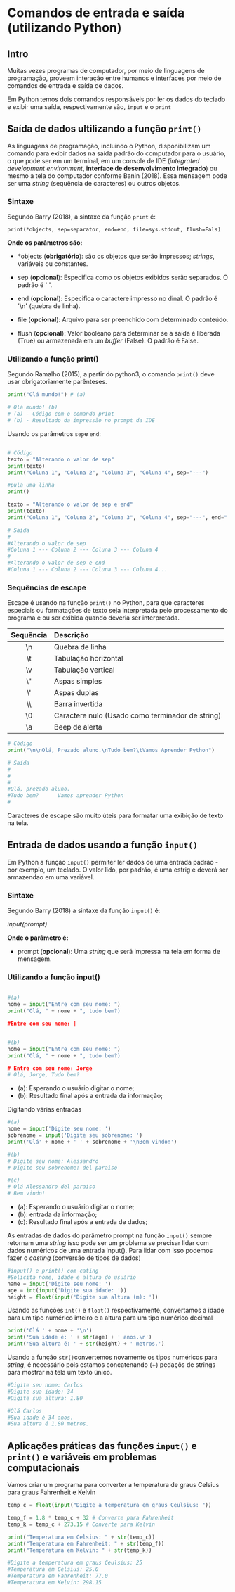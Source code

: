 # Comandos de entrada e saída (utilizando Python)

## Intro

Muitas vezes programas de computador, por meio de linguagens de programação, proveem interação entre humanos e interfaces por meio de comandos de entrada e saída de dados.

Em Python temos dois comandos responsáveis por ler os dados do teclado e exibir uma saída, respectivamente são, `input` e o `print`

## Saída de dados ultilizando a função `print()`

As linguagens de programação, incluindo o Python, disponibilizam um comando para exibir dados na saída padrão do computador para o usuário, o que pode ser em um terminal, em um console de IDE (*integrated development environment*, **interface de desenvolvimento integrado**) ou mesmo a tela do computador conforme Banin (2018). Essa mensagem pode ser uma *string* (sequência de caracteres) ou outros objetos.

### Sintaxe

Segundo Barry (2018), a sintaxe da função `print` é:

`print(*objects, sep=separator, end=end, file=sys.stdout, flush=Fals)`

**Onde os parâmetros são:**

- *objects (**obrigatório**): são os objetos que serão impressos; *strings*, variáveis ou constantes.

- sep (**opcional**): Especifica como os objetos exibidos serão separados. O padrão é ' '.

- end (**opcional**): Especifica o caractere impresso no dinal. O padrão é '\n' (quebra de linha).

- file (**opcional**): Arquivo para ser preenchido com determinado conteúdo.

- flush (**opcional**): Valor booleano para determinar se a saída é liberada (True) ou armazenada em um *buffer* (False). O padrão é False.

### Utilizando a função print()

Segundo Ramalho (2015), a partir do python3, o comando `print()` deve usar obrigatoriamente parênteses.

```python
print("Olá mundo!") # (a)

# Olá mundo! (b)
# (a) - Código com o comando print
# (b) - Resultado da impressão no prompt da IDE
```

Usando os parâmetros `sep`e `end`:

```py 

# Código
texto = "Alterando o valor de sep"
print(texto)
print("Coluna 1", "Coluna 2", "Coluna 3", "Coluna 4", sep="---")

#pula uma linha
print()

texto = "Alterando o valor de sep e end"
print(texto)
print("Coluna 1", "Coluna 2", "Coluna 3", "Coluna 4", sep="---", end="...\n")

# Saída
#
#Alterando o valor de sep
#Coluna 1 --- Coluna 2 --- Coluna 3 --- Coluna 4
#
#Alterando o valor de sep e end
#Coluna 1 --- Coluna 2 --- Coluna 3 --- Coluna 4...
```

### Sequências de escape

Escape é usando na função `print()` no Python, para que caracteres especiais ou formatações de texto seja interpretada pelo processamento do programa e ou ser exibida quando deveria ser interpretada.

| Sequência | Descrição |
| :--------: | :-------- |
| \n | Quebra de linha |
| \t | Tabulação horizontal |
| \v | Tabulação vertical |
| \\" | Aspas simples |
| \\' | Aspas duplas |
| \\\ |Barra invertida |
| \0 | Caractere nulo (Usado como terminador de string) |
| \a | Beep de alerta |

```py
# Código
print("\n\nOlá, Prezado aluno.\nTudo bem?\tVamos Aprender Python")

# Saída
#
#
#
#Olá, prezado aluno.
#Tudo bem?      Vamos aprender Python
#
```

Caracteres de escape são muito úteis para formatar uma exibição de texto na tela.

## Entrada de dados usando a função `input()`

Em Python a função `input()` permiter ler dados de uma entrada padrão - por exemplo, um teclado. O valor lido, por padrão, é uma estrig e deverá ser armazendao em uma variável.

### Sintaxe

Segundo Barry (2018) a sintaxe da função `input()` é:

*input(prompt)*

**Onde o parâmetro é:**

- prompt (**opcional**): Uma *string* que será impressa na tela em forma de mensagem.

### Utilizando a função input()

```py

#(a)
nome = input("Entre com seu nome: ")
print("Olá, " + nome + ", tudo bem?)

#Entre com seu nome: |
```
```py

#(b)
nome = input("Entre com seu nome: ")
print("Olá, " + nome + ", tudo bem?)

# Entre com seu nome: Jorge
# Olá, Jorge, Tudo bem?
```

- (a): Esperando o usuário digitar o nome;
- (b): Resultado final após a entrada da informação;

Digitando várias entradas

```py
#(a)
nome = input('Digite seu nome: ')
sobrenome = input('Digite seu sobrenome: ')
print('Olá' + nome + ' ' + sobrenome + '\nBem vindo!')
```
```py
#(b)
# Digite seu nome: Alessandro
# Digite seu sobrenome: del paraiso
```
```py
#(c)
# Olá Alessandro del paraiso
# Bem vindo!
```

- (a): Esperando o usuário digitar o nome;
- (b): entrada da informação;
- (c): Resultado final após a entrada de dados;


As entradas de dados do parâmetro prompt na função `input()` sempre retornam uma *string* isso pode ser um problema se precisar lidar com dados numéricos de uma entrada input(). Para lidar com isso podemos fazer o *casting* (conversão de tipos de dados)

```py
#input() e print() com cating
#Solicita nome, idade e altura do usuário
name = input('Digite seu nome: ')
age = int(input('Digite sua idade: '))
height = float(input('Digite sua altura (m): '))
```

Usando as funções `int()` e `float()` respectivamente, convertamos a idade para um tipo numérico inteiro e a altura para um tipo numérico decimal

```py
print('Olá ' + nome + '\n')
print('Sua idade é: ' + str(age) + ' anos.\n')
print('Sua altura é: ' + str(height) + ' metros.')
```
Usando a função `str()`convertemos novamente os tipos numéricos para *string*, é necessário pois estamos concatenando (+) pedaçõs de strings para mostrar na tela um texto único.

```py
#Digite seu nome: Carlos
#Digite sua idade: 34
#Digite sua altura: 1.80

#Olá Carlos
#Sua idade é 34 anos.
#Sua altura é 1.80 metros.
```

## Aplicações práticas das funções `input()` e `print()` e variáveis em problemas computacionais

Vamos criar um programa para converter a temperatura de graus Celsius para graus Fahrenheit e Kelvin

```py
temp_c = float(input("Digite a temperatura em graus Ceulsius: "))

temp_f = 1.8 * temp_c + 32 # Converte para Fahrenheit
temp_k = temp_c + 273.15 # Converte para Kelvin

print("Temperatura em Celsius: " + str(temp_c))
print("Temperatura em Fahrenheit: " + str(temp_f))
print("Temperatura em Kelvin: " + str(temp_k))

#Digite a temperatura em graus Ceulsius: 25
#Temperatura em Celsius: 25.0
#Temperatura em Fahrenheit: 77.0
#Temperatura em Kelvin: 298.15
```